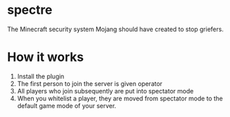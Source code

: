 # spectre

The Minecraft security system Mojang should have created to stop griefers.

# How it works

1. Install the plugin
2. The first person to join the server is given operator
3. All players who join subsequently are put into spectator mode
4. When you whitelist a player, they are moved from spectator mode to the default game mode of your server.
